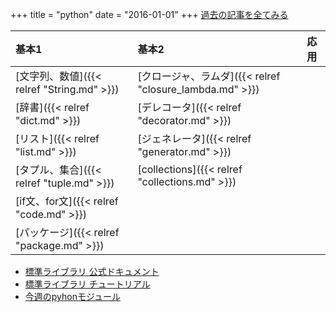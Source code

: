 +++
title = "python"
date = "2016-01-01"
+++
[過去の記事を全てみる](/tags/python/)

基本1                                  | 基本2| 応用
:----------------------------------- | :----------------------------------------------| :----------------------------------------------
[文字列、数値]({{< relref "String.md" >}}) | [クロージャ、ラムダ]({{< relref "closure_lambda.md" >}}) |
[辞書]({{< relref "dict.md" >}})       | [デレコータ]({{< relref "decorator.md" >}}) |
[リスト]({{< relref "list.md" >}})      | [ジェネレータ]({{< relref "generator.md" >}}) |
[タプル、集合]({{< relref "tuple.md" >}})  | [collections]({{< relref "collections.md" >}})|
[if文、for文]({{< relref "code.md" >}}) | |
[パッケージ]({{< relref "package.md" >}}) | |

- [標準ライブラリ 公式ドキュメント](https://docs.python.org/3/library/)
- [標準ライブラリ チュートリアル](https://docs.python.org/3.3/tutorial/index.html)
- [今週のpyhonモジュール](https://doughellmann.com/blog/the-python-standard-library-by-example/)
